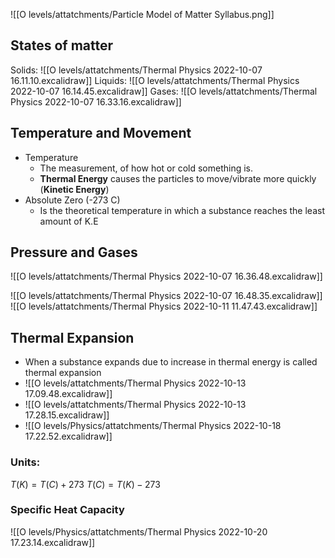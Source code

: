 ![[O levels/attatchments/Particle Model of Matter Syllabus.png]]
## States of matter
Solids:
![[O levels/attatchments/Thermal Physics 2022-10-07 16.11.10.excalidraw]]
Liquids:
![[O levels/attatchments/Thermal Physics 2022-10-07 16.14.45.excalidraw]]
Gases:
![[O levels/attatchments/Thermal Physics 2022-10-07 16.33.16.excalidraw]]


## Temperature and Movement
- Temperature
	- The measurement, of how hot or cold something is.
	- **Thermal Energy**  causes the particles to move/vibrate more quickly (**Kinetic Energy**)
- Absolute Zero (-273 C)
	- Is the theoretical temperature in which a substance reaches the least amount of K.E


## Pressure and Gases
![[O levels/attatchments/Thermal Physics 2022-10-07 16.36.48.excalidraw]]

![[O levels/attatchments/Thermal Physics 2022-10-07 16.48.35.excalidraw]]
![[O levels/attatchments/Thermal Physics 2022-10-11 11.47.43.excalidraw]]
## Thermal Expansion
- When a substance expands due to increase in thermal energy is called thermal expansion
- ![[O levels/attatchments/Thermal Physics 2022-10-13 17.09.48.excalidraw]]
- ![[O levels/attatchments/Thermal Physics 2022-10-13 17.28.15.excalidraw]]
- ![[O levels/Physics/attatchments/Thermal Physics 2022-10-18 17.22.52.excalidraw]]
### Units:
$T(K) = T(C) + 273$
$T(C) = T(K) -273$

### Specific Heat Capacity
![[O levels/Physics/attatchments/Thermal Physics 2022-10-20 17.23.14.excalidraw]]
